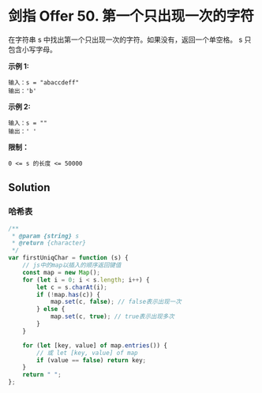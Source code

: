 # 剑指 Offer 50. 第一个只出现一次的字符

在字符串 s 中找出第一个只出现一次的字符。如果没有，返回一个单空格。 s 只包含小写字母。

**示例 1:**

```
输入：s = "abaccdeff"
输出：'b'
```

**示例 2:**

```
输入：s = ""
输出：' '
```

**限制：**

```
0 <= s 的长度 <= 50000
```

## Solution

### 哈希表

```js
/**
 * @param {string} s
 * @return {character}
 */
var firstUniqChar = function (s) {
    // js中的map以插入的顺序返回键值
    const map = new Map();
    for (let i = 0; i < s.length; i++) {
        let c = s.charAt(i);
        if (!map.has(c)) {
            map.set(c, false); // false表示出现一次
        } else {
            map.set(c, true); // true表示出现多次
        }
    }

    for (let [key, value] of map.entries()) {
        // 或 let [key, value] of map
        if (value == false) return key;
    }
    return " ";
};
```

